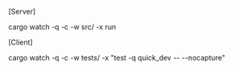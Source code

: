 [Server]

cargo watch -q -c -w src/ -x run

[Client]

cargo watch -q -c -w tests/ -x "test -q quick_dev -- --nocapture"
